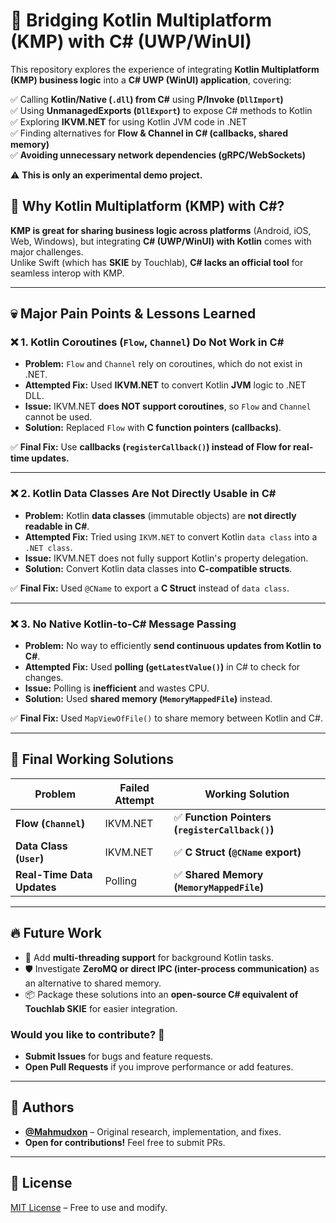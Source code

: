 # 🚀 Bridging Kotlin Multiplatform (KMP) with C# (UWP/WinUI)
This repository explores the experience of integrating **Kotlin Multiplatform (KMP) business logic** into a **C# UWP (WinUI) application**, covering:

✅ Calling **Kotlin/Native (`.dll`) from C#** using **P/Invoke (`DllImport`)**  
✅ Using **UnmanagedExports (`DllExport`)** to expose C# methods to Kotlin  
✅ Exploring **IKVM.NET** for using Kotlin JVM code in .NET  
✅ Finding alternatives for **Flow & Channel in C# (callbacks, shared memory)**  
✅ **Avoiding unnecessary network dependencies (gRPC/WebSockets)**  

⚠️ **This is only an experimental demo project.**

## 🎯 **Why Kotlin Multiplatform (KMP) with C#?**
**KMP is great for sharing business logic across platforms** (Android, iOS, Web, Windows), but integrating **C# (UWP/WinUI) with Kotlin** comes with major challenges.  
Unlike Swift (which has **SKIE** by Touchlab), **C# lacks an official tool** for seamless interop with KMP.

---

## 💀 **Major Pain Points & Lessons Learned**
### ❌ **1. Kotlin Coroutines (`Flow`, `Channel`) Do Not Work in C#**
- **Problem:** `Flow` and `Channel` rely on coroutines, which do not exist in .NET.
- **Attempted Fix:** Used **IKVM.NET** to convert Kotlin **JVM** logic to .NET DLL.
- **Issue:** IKVM.NET **does NOT support coroutines**, so `Flow` and `Channel` cannot be used.
- **Solution:** Replaced `Flow` with **C function pointers (callbacks)**.

✅ **Final Fix:** Use **callbacks (`registerCallback()`) instead of Flow for real-time updates.**  

---

### ❌ **2. Kotlin Data Classes Are Not Directly Usable in C#**
- **Problem:** Kotlin **data classes** (immutable objects) are **not directly readable in C#**.
- **Attempted Fix:** Tried using `IKVM.NET` to convert Kotlin `data class` into a `.NET class`.
- **Issue:** IKVM.NET does not fully support Kotlin's property delegation.
- **Solution:** Convert Kotlin data classes into **C-compatible structs**.

✅ **Final Fix:** Used `@CName` to export a **C Struct** instead of `data class`.

---

### ❌ **3. No Native Kotlin-to-C# Message Passing**
- **Problem:** No way to efficiently **send continuous updates from Kotlin to C#**.
- **Attempted Fix:** Used **polling (`getLatestValue()`)** in C# to check for changes.
- **Issue:** Polling is **inefficient** and wastes CPU.
- **Solution:** Used **shared memory (`MemoryMappedFile`)** instead.

✅ **Final Fix:** Used `MapViewOfFile()` to share memory between Kotlin and C#.

---

## 🚀 **Final Working Solutions**
| Problem | Failed Attempt | Working Solution |
|---------|---------------|------------------|
| **Flow (`Channel`)** | IKVM.NET | ✅ **Function Pointers (`registerCallback()`)** |
| **Data Class (`User`)** | IKVM.NET | ✅ **C Struct (`@CName` export)** |
| **Real-Time Data Updates** | Polling | ✅ **Shared Memory (`MemoryMappedFile`)** |

---

## 🔥 **Future Work**
- 🔄 Add **multi-threading support** for background Kotlin tasks.
- 🛡 Investigate **ZeroMQ or direct IPC (inter-process communication)** as an alternative to shared memory.
- 📦 Package these solutions into an **open-source C# equivalent of Touchlab SKIE** for easier integration.

### **Would you like to contribute? 🚀**
- **Submit Issues** for bugs and feature requests.
- **Open Pull Requests** if you improve performance or add features.

---

## 🎯 **Authors**
- **[@Mahmudxon](https://github.com/mahmudxon)** – Original research, implementation, and fixes.
- **Open for contributions!** Feel free to submit PRs.

---

## 📜 **License**
[MIT License](LICENSE) – Free to use and modify.

